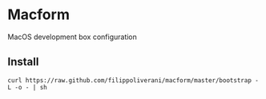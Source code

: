 # Macform

MacOS development box configuration

## Install
```
curl https://raw.github.com/filippoliverani/macform/master/bootstrap -L -o - | sh
```
